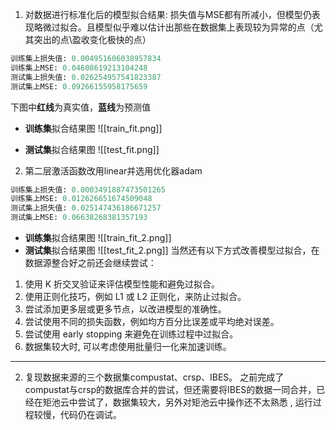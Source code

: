 1. 对数据进行标准化后的模型拟合结果:
 损失值与MSE都有所减小，但模型仍表现略微过拟合。且模型似乎难以估计出那些在数据集上表现较为异常的点（尤其突出的点\盈收变化极快的点）
```python
训练集上损失值: 0.004951606038957834
训练集上MSE: 0.04608619213104248
测试集上损失值: 0.026254957541823387
测试集上MSE: 0.09266155958175659
```

下图中**红线**为真实值，**蓝线**为预测值
- **训练集**拟合结果图
![[train_fit.png]]

- **测试集**拟合结果图
![[test_fit.png]]
2. 第二层激活函数改用linear并选用优化器adam
```python
训练集上损失值: 0.0003491887473501265
训练集上MSE: 0.012626651674509048
测试集上损失值: 0.025147436186671257
测试集上MSE: 0.06638268381357193
```
- **训练集**拟合结果图
![[train_fit_2.png]]
- **测试集**拟合结果图
![[test_fit_2.png]]
当然还有以下方式改善模型过拟合，在数据源整合好之前还会继续尝试：
1.  使用 K 折交叉验证来评估模型性能和避免过拟合。
2.  使用正则化技巧，例如 L1 或 L2 正则化，来防止过拟合。
3.  尝试添加更多层或更多节点，以改进模型的准确性。
4.  尝试使用不同的损失函数，例如均方百分比误差或平均绝对误差。
5.  尝试使用 early stopping 来避免在训练过程中过拟合。
6.  数据集较大时, 可以考虑使用批量归一化来加速训练。

---
2. 复现数据来源的三个数据集compustat、crsp、IBES。
之前完成了compustat与crsp的数据库合并的尝试，但还需要将IBES的数据一同合并，已经在矩池云中尝试了，数据集较大，另外对矩池云中操作还不太熟悉 , 运行过程较慢，代码仍在调试。
